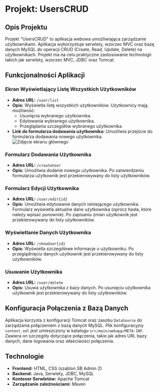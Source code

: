 # Projekt: UsersCRUD

## Opis Projektu

Projekt "UsersCRUD" to aplikacja webowa umożliwiająca zarządzanie użytkownikami. Aplikacja wykorzystuje serwlety, wzorzec MVC oraz bazę danych MySQL do operacji CRUD (Create, Read, Update, Delete) na użytkownikach. Projekt ma na celu praktyczne zastosowanie technologii takich jak serwlety, wzorzec MVC, JDBC oraz Tomcat.

## Funkcjonalności Aplikacji

### Ekran Wyświetlający Listę Wszystkich Użytkowników
- **Adres URL:** `/user/list`
- **Opis:** Wyświetla listę wszystkich użytkowników. Użytkownicy mają możliwość:
  - Usunięcia wybranego użytkownika.
  - Edytowania wybranego użytkownika.
  - Przeglądania szczegółów wybranego użytkownika.
- **Link do formularza dodawania użytkownika:** Umożliwia przejście do formularza dodawania nowego użytkownika.
  ![Zdjęcie ekranu głównego](img/Screenshot1.png)
### Formularz Dodawania Użytkownika
- **Adres URL:** `/createUser`
- **Opis:** Umożliwia dodanie nowego użytkownika. Po zatwierdzeniu formularza użytkownik jest przekierowywany do listy użytkowników.

### Formularz Edycji Użytkownika
- **Adres URL:** `/user/edit{id}`
- **Opis:** Umożliwia edytowanie danych istniejącego użytkownika. Formularz wyświetla aktualne dane użytkownika (oprócz hasła, które należy wpisać ponownie). Po zapisaniu zmian użytkownik jest przekierowywany do listy użytkowników.

### Wyświetlanie Danych Użytkownika
- **Adres URL:** `/showUser{id}`
- **Opis:** Wyświetla szczegółowe informacje o użytkowniku. Po przeglądnięciu danych użytkownik jest przekierowywany do listy użytkowników.

### Usuwanie Użytkownika
- **Adres URL:** `/user/delete`
- **Opis:** Usuwa użytkownika z bazy danych. Po usunięciu użytkownika użytkownik jest przekierowywany do listy użytkowników.

## Konfiguracja Połączenia z Bazą Danych

Aplikacja korzysta z konfiguracji Tomcat oraz zasobu `DataSource` do zarządzania połączeniem z bazą danych MySQL. Plik konfiguracyjny `context.xml` jest umieszczony w katalogu `src/main/webapp/META-INF`. Zawiera on szczegóły dotyczące połączenia, takie jak adres URL bazy danych, dane logowania oraz właściwości połączenia.

## Technologie

- **Frontend:** HTML, CSS (szablon SB Admin 2)
- **Backend:** Java, Serwlety, JDBC, MySQL
- **Kontener Serwletów:** Apache Tomcat
- **Zarządzanie zależnościami:** Maven
